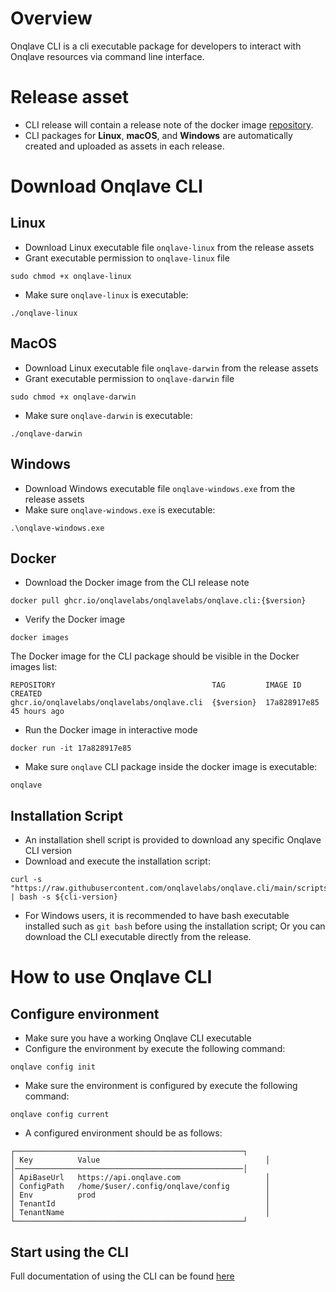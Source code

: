 # Overview

Onqlave CLI is a cli executable package for developers to interact with Onqlave resources via command line interface.

# Release asset

- CLI release will contain a release note of the docker
  image [repository](https://github.com/onqlavelabs/onqlave.cli/pkgs/container/onqlavelabs%2Fonqlave.cli).
- CLI packages for **Linux**, **macOS**, and **Windows** are automatically created and uploaded as assets in each
  release.

# Download Onqlave CLI

## Linux

- Download Linux executable file `onqlave-linux` from the release assets
- Grant executable permission to `onqlave-linux` file

```
sudo chmod +x onqlave-linux
```

- Make sure `onqlave-linux` is executable:

```
./onqlave-linux
```

## MacOS

- Download Linux executable file `onqlave-darwin` from the release assets
- Grant executable permission to `onqlave-darwin` file

```
sudo chmod +x onqlave-darwin
```

- Make sure `onqlave-darwin` is executable:

```
./onqlave-darwin
```

## Windows

- Download Windows executable file `onqlave-windows.exe` from the release assets
- Make sure `onqlave-windows.exe` is executable:

```
.\onqlave-windows.exe
```

## Docker

- Download the Docker image from the CLI release note

```
docker pull ghcr.io/onqlavelabs/onqlavelabs/onqlave.cli:{$version}
```

- Verify the Docker image

```
docker images
```

The Docker image for the CLI package should be visible in the Docker images list:

```
REPOSITORY                                   TAG         IMAGE ID       CREATED         
ghcr.io/onqlavelabs/onqlavelabs/onqlave.cli  {$version}  17a828917e85   45 hours ago
```

- Run the Docker image in interactive mode

```
docker run -it 17a828917e85
```

- Make sure `onqlave` CLI package inside the docker image is executable:

```
onqlave
```

## Installation Script

- An installation shell script is provided to download any specific Onqlave CLI version
- Download and execute the installation script:

```shell
curl -s "https://raw.githubusercontent.com/onqlavelabs/onqlave.cli/main/scripts/install.sh" | bash -s ${cli-version}
```

- For Windows users, it is recommended to have bash executable installed such as `git bash` before using the
  installation script; Or you can download the CLI executable directly from the release.

# How to use Onqlave CLI

## Configure environment

- Make sure you have a working Onqlave CLI executable
- Configure the environment by execute the following command:

```
onqlave config init
```

- Make sure the environment is configured by execute the following command:

```
onqlave config current
```

- A configured environment should be as follows:

```
┌───────────────────────────────────────────────────┐
│ Key          Value                                     │
│───────────────────────────────────────────────────│
│ ApiBaseUrl   https://api.onqlave.com                   │
│ ConfigPath   /home/$user/.config/onqlave/config        │
│ Env          prod                                      │
│ TenantId                                               │
│ TenantName                                             │
└───────────────────────────────────────────────────┘
```

## Start using the CLI

Full documentation of using the CLI can be found [here](https://docs.onqlave.com/guides/cli-guide/overview-cli/)
